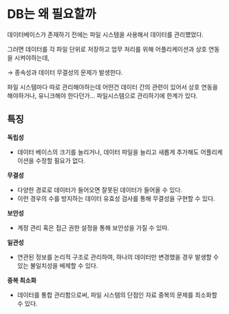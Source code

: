 
# DB는 왜 필요할까

데이터베이스가 존재하기 전에는 파일 시스템을 사용해서 데이터를 관리헀었다.

그러면 데이터를 각 파일 단위로 저장하고 업무 처리를 위해 어플리케이션과 상호 연동을 시켜야하는데,

→ 종속성과 데이터 무결성의 문제가 발생한다.

파일 시스템마다 따로 관리해야하는데 어떤건 데이터 간의 관련이 있어서 상호 연동을 해야하거나, 유니크해야 한다던가... 파일시스템으로 관리하기에 한계가 있다.


## 특징

**독립성**

- 데이터 베이스의 크기를 늘리거나, 데이터 파일을 늘리고 새롭게 추가해도 어플리케이션을 수정할 필요가 없다.

**무결성**

- 다양한 경로로 데이터가 들어오면 잘못된 데이터가 들어올 수 있다.
- 이런 경우의 수를 방지하는 데이터 유효성 검사를 통해 무결성을 구현할 수 있다.

**보안성**

- 계정 관리 혹은 접근 권한 설정을 통해 보안성을 가질 수 있따.

**일관성**

- 연관된 정보를 논리적 구조로 관리하여, 하나의 데이터만 변경했을 경우 발생할 수 있는 불일치성을 배제할 수 있다.

**중복 최소화**

- 데이터를 통합 관리함으로써, 파일 시스템의 단점인 자료 중복의 문제를 최소화할 수 있다.